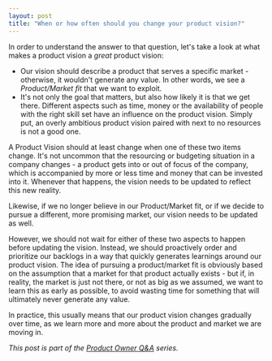 ```yaml
---
layout: post
title: "When or how often should you change your product vision?"
---
```

In order to understand the answer to that question, let's take a look at what 
makes a product vision a _great_ product vision:
- Our vision should describe a product that serves a specific market - otherwise, it wouldn't generate any value. In other words, we see a _Product/Market fit_ that we want to exploit.
- It's not only the goal that matters, but also how likely it is that we get there. Different aspects such as time, money or the availability of people with the right skill set have an influence on the product vision. Simply put, an overly ambitious product vision paired with next to no resources is not a good one.

A Product Vision should at least change when one of these two items change. It's not uncommon that the resourcing or budgeting situation in a company changes - a product gets into or out of focus of the company, which is accompanied by more or less time and money that can be invested into it. Whenever that happens, the vision needs to be updated to reflect this new reality.

Likewise, if we no longer believe in our Product/Market fit, or if we decide to pursue a different, more promising market, our vision needs to be updated as well.

However, we should not wait for either of these two aspects to happen before updating the vision. Instead, we should proactively order and prioritize our backlogs in a way that quickly generates learnings around our product vision. The idea of pursuing a product/market fit is obviously based on the assumption that a market for that product actually exists - but if, in reality, the market is just not there, or not as big as we assumed, we want to learn this as early as possible, to avoid wasting time for something that will ultimately never generate any value.

In practice, this usually means that our product vision changes gradually over time, as we learn more and more about the product and market we are moving in.

_This post is part of the [Product Owner Q&A](/po_qa/start) series._